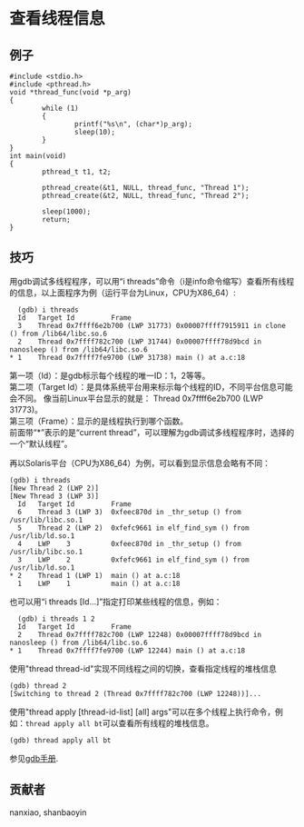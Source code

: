 # 查看线程信息
## 例子
	#include <stdio.h>
	#include <pthread.h>
	void *thread_func(void *p_arg)
	{
	        while (1)
	        {
	                printf("%s\n", (char*)p_arg);
	                sleep(10);
	        }
	}
	int main(void)
	{
	        pthread_t t1, t2;
	
	        pthread_create(&t1, NULL, thread_func, "Thread 1");
	        pthread_create(&t2, NULL, thread_func, "Thread 2");
	
	        sleep(1000);
	        return;
	}

## 技巧
用gdb调试多线程程序，可以用“i threads”命令（i是info命令缩写）查看所有线程的信息，以上面程序为例（运行平台为Linux，CPU为X86_64）:  

	  (gdb) i threads
	  Id   Target Id         Frame
	  3    Thread 0x7ffff6e2b700 (LWP 31773) 0x00007ffff7915911 in clone () from /lib64/libc.so.6
	  2    Thread 0x7ffff782c700 (LWP 31744) 0x00007ffff78d9bcd in nanosleep () from /lib64/libc.so.6
	* 1    Thread 0x7ffff7fe9700 (LWP 31738) main () at a.c:18

第一项（Id）：是gdb标示每个线程的唯一ID：1，2等等。  
第二项（Target Id）：是具体系统平台用来标示每个线程的ID，不同平台信息可能会不同。 像当前Linux平台显示的就是： Thread 0x7ffff6e2b700 (LWP 31773)。  
第三项（Frame）：显示的是线程执行到哪个函数。  
前面带“*”表示的是“current thread”，可以理解为gdb调试多线程程序时，选择的一个“默认线程”。

再以Solaris平台（CPU为X86_64）为例，可以看到显示信息会略有不同：

    (gdb) i threads
    [New Thread 2 (LWP 2)]
    [New Thread 3 (LWP 3)]
      Id   Target Id         Frame
      6    Thread 3 (LWP 3)  0xfeec870d in _thr_setup () from /usr/lib/libc.so.1
      5    Thread 2 (LWP 2)  0xfefc9661 in elf_find_sym () from /usr/lib/ld.so.1
      4    LWP    3          0xfeec870d in _thr_setup () from /usr/lib/libc.so.1
      3    LWP    2          0xfefc9661 in elf_find_sym () from /usr/lib/ld.so.1
    * 2    Thread 1 (LWP 1)  main () at a.c:18
      1    LWP    1          main () at a.c:18


也可以用“i threads [Id...]”指定打印某些线程的信息，例如：

	  (gdb) i threads 1 2
	  Id   Target Id         Frame
	  2    Thread 0x7ffff782c700 (LWP 12248) 0x00007ffff78d9bcd in nanosleep () from /lib64/libc.so.6
	* 1    Thread 0x7ffff7fe9700 (LWP 12244) main () at a.c:18

使用"thread thread-id"实现不同线程之间的切换，查看指定线程的堆栈信息

```
(gdb) thread 2
[Switching to thread 2 (Thread 0x7ffff782c700 (LWP 12248))]...
```

使用"thread apply [thread-id-list] [all] args"可以在多个线程上执行命令，例如：`thread apply all bt`可以查看所有线程的堆栈信息。

```
(gdb) thread apply all bt
```

参见[gdb手册](https://sourceware.org/gdb/onlinedocs/gdb/Threads.html).

## 贡献者

nanxiao, shanbaoyin
